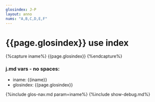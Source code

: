 ```yaml
---
glosindex: J-P
layout: anno
nums: "A,B,C,D,E,F"
---
```

# {{page.glosindex}} use index

{%capture iname%}
{{page.glosindex}}
{%endcapture%}

### j.md vars - no spaces:
  - iname: {{iname}}
  - glosindex: {{page.glosindex}}



{%include glos-nav.md param=iname%}
{%include show-debug.md%}
